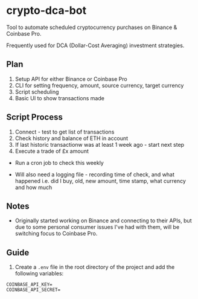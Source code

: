 # crypto-dca-bot

Tool to automate scheduled cryptocurrency purchases on Binance & Coinbase Pro. 

Frequently used for DCA (Dollar-Cost Averaging) investment strategies.

## Plan

1. Setup API for either Binance or Coinbase Pro
2. CLI for setting frequency, amount, source currency, target currency
3. Script scheduling
4. Basic UI to show transactions made

## Script Process

1. Connect - test to get list of transactions
2. Check history and balance of ETH in account
3. If last historic transactionw was at least 1 week ago - start next step
4. Execute a trade of £x amount

- Run a cron job to check this weekly 

- Will also need a logging file - recording time of check, and what happened i.e. did I buy, old, new amount, time stamp, what currency and how much

## Notes

- Originally started working on Binance and connecting to their APIs, but due to some personal consumer issues I've had with them, will be switching focus to Coinbase Pro.

## Guide

1. Create a `.env` file in the root directory of the project and add the following variables:

```
COINBASE_API_KEY=
COINBASE_API_SECRET=
```
